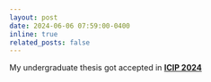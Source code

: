 ```yaml
---
layout: post
date: 2024-06-06 07:59:00-0400
inline: true
related_posts: false
---
```


My undergraduate thesis got accepted in <b><u>ICIP 2024</u></b>
